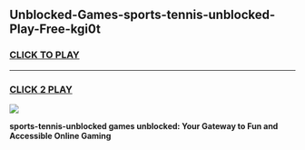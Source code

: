 
## Unblocked-Games-sports-tennis-unblocked-Play-Free-kgi0t
<h3>
<a href="https://premium76.site?title=sports-tennis-unblocked&ref=18A1">CLICK TO PLAY</a></h3>
<hr>

<h3>
<a href="https://premium76.site?title=sports-tennis-unblocked&ref=18A1">CLICK 2 PLAY</a>
  
</h3>

<a href="https://premium76.site?title=sports-tennis-unblocked&ref=18A1"><img src="https://clearcache.store/games.png"></a>


**sports-tennis-unblocked games unblocked: Your Gateway to Fun and Accessible Online Gaming**
